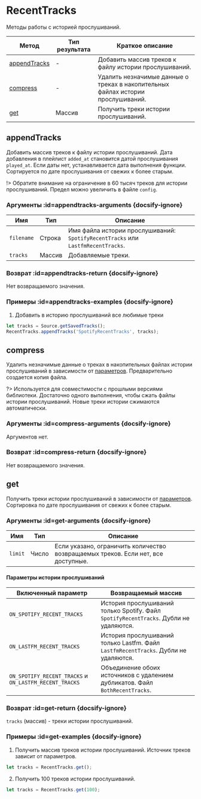 # RecentTracks

Методы работы с историей прослушиваний.

| Метод | Тип результата | Краткое описание |
|-------|----------------|------------------|
| [appendTracks](/reference/filter?id=appendtracks) | - | Добавить массив треков к файлу истории прослушиваний. |
| [compress](/reference/filter?id=compress) | - | Удалить незначимые данные о треках в накопительных файлах истории прослушиваний. |
| [get](/reference/filter?id=get) | Массив | Получить треки истории прослушиваний. |

## appendTracks

Добавить массив треков к файлу истории прослушиваний. Дата добавления в плейлист `added_at` становится датой прослушивания `played_at`. Если даты нет, устанавливается дата выполнения функции. Сортируется по дате прослушивания от свежих к более старым.

!> Обратите внимание на ограничение в 60 тысяч треков для истории прослушиваний. Предел можно увеличить в файле `config`.

### Аргументы :id=appendtracks-arguments {docsify-ignore}

| Имя | Тип | Описание |
|-----|-----|----------|
| `filename` | Строка | Имя файла истории прослушиваний: `SpotifyRecentTracks` или `LastfmRecentTracks`. |
| `tracks` | Массив | Добавляемые треки. |

### Возврат :id=appendtracks-return {docsify-ignore}

Нет возвращаемого значения.

### Примеры :id=appendtracks-examples {docsify-ignore}

1. Добавить в историю прослушиваний все любимые треки

```js
let tracks = Source.getSavedTracks();
RecentTracks.appendTracks('SpotifyRecentTracks', tracks);
```

## compress

Удалить незначимые данные о треках в накопительных файлах истории прослушиваний в зависимости от [параметров](/config). Предварительно создается копия файла.

?> Используется для совместимости с прошлыми версиями библиотеки. Достаточно одного выполнения, чтобы сжать файлы истории прослушиваний. Новые треки истории сжимаются автоматически.

### Аргументы :id=compress-arguments {docsify-ignore}

Аргументов нет.

### Возврат :id=compress-return {docsify-ignore}

Нет возвращаемого значения.

## get

Получить треки истории прослушиваний в зависимости от [параметров](/config). Сортировка по дате прослушивания от свежих к более старым.

### Аргументы :id=get-arguments {docsify-ignore}

| Имя | Тип | Описание |
|-----|-----|----------|
| `limit` | Число | Если указано, ограничить количество возвращаемых треков. Если нет, все доступные. |

#### Параметры истории прослушиваний

| Включенный параметр | Возвращаемый массив |
|-|-|
| `ON_SPOTIFY_RECENT_TRACKS` | История прослушиваний только Spotify. Файл `SpotifyRecentTracks`. Дубли не удаляются. |
| `ON_LASTFM_RECENT_TRACKS` | История прослушиваний только Lastfm. Файл `LastfmRecentTracks`. Дубли не удаляются.  |
| `ON_SPOTIFY_RECENT_TRACKS` и `ON_LASTFM_RECENT_TRACKS` | Объединение обоих источников с удалением дубликатов. Файл `BothRecentTracks`. |

### Возврат :id=get-return {docsify-ignore}

`tracks` (массив) - треки истории прослушиваний.

### Примеры :id=get-examples {docsify-ignore}

1. Получить массив треков истории прослушиваний. Источник треков зависит от параметров.

```js
let tracks = RecentTracks.get();
```

2. Получить 100 треков истории прослушиваний.

```js
let tracks = RecentTracks.get(100);
```
